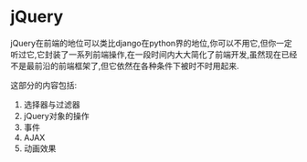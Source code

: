 # jQuery

jQuery在前端的地位可以类比django在python界的地位,你可以不用它,但你一定听过它,它封装了一系列前端操作,在一段时间内大大简化了前端开发,虽然现在已经不是最前沿的前端框架了,但它依然在各种条件下被时不时用起来.

这部分的内容包括:
1. 选择器与过滤器
2. jQuery对象的操作
3. 事件
4. AJAX
5. 动画效果